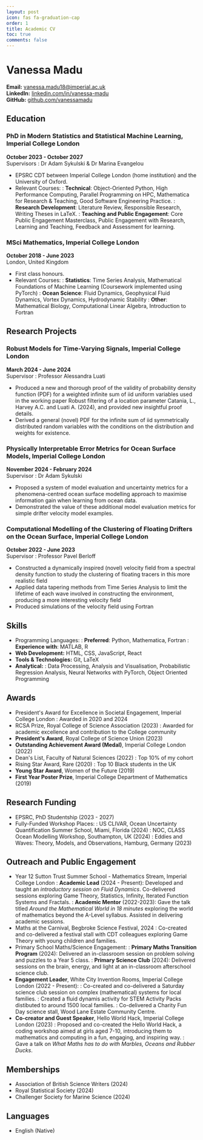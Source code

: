 ```yaml
---
layout: post
icon: fas fa-graduation-cap
order: 1
title: Academic CV
toc: true
comments: false
---
```


# Vanessa Madu

**Email:** <i class="fas fa-envelope"></i> [vanessa.madu18@imperial.ac.uk](mailto:vanessa.madu18@imperial.ac.uk)  
**LinkedIn:** <i class="fab fa-linkedin"></i> [linkedin.com/in/vanessa-madu](https://www.linkedin.com/in/vanessa-madu)  
**GitHub:** <i class="fab fa-github"></i> [github.com/vanessamadu](https://github.com/vanessamadu)  

## <i class="fas fa-graduation-cap"></i> Education

### PhD in Modern Statistics and Statistical Machine Learning, Imperial College London
**October 2023 - October 2027**  
<i class="fas fa-university"></i> Supervisors \: Dr Adam Sykulski & Dr Marina Evangelou

- EPSRC CDT between Imperial College London (home institution) and the University of Oxford.
- Relevant Courses:
: **Technical**: Object-Oriented Python, High Performance Computing, Parallel Programming on HPC, Mathematica for Research & Teaching, Good Software Engineering Practice.
: **Research Development**: Literature Review, Responsible Research, Writing Theses in LaTeX.
: **Teaching and Public Engagement**: Core Public Engagement Masterclass, Public Engagement with Research, Learning and Teaching, Feedback and Assessment for learning.

### MSci Mathematics, Imperial College London
**October 2018 - June 2023**  
<i class="fas fa-university"></i> London, United Kingdom

- First class honours.
- Relevant Courses:
: **Statistics**: Time Series Analysis, Mathematical Foundations of Machine Learning (Coursework implemented using PyTorch)
: **Ocean Science**: Fluid Dynamics, Geophysical Fluid Dynamics, Vortex Dynamics, Hydrodynamic Stability
: **Other**: Mathematical Biology, Computational Linear Algebra, Introduction to Fortran

## <i class="fas fa-book"></i> Research Projects

### Robust Models for Time-Varying Signals, Imperial College London
**March 2024 - June 2024**  
<i class="fas fa-university"></i> Supervisor \: Professor Alessandra Luati

- Produced a new and thorough proof of the validity of probability density function (PDF) for a weighted infinite sum of iid uniform variables used in the working paper Robust filtering of a location parameter Catania, L., Harvey A.C. and Luati A. (2024), and provided new insightful proof details.
- Derived a general (novel) PDF for the infinite sum of iid symmetrically distributed random variables with the conditions on the distribution and weights for existence.


### Physically Interpretable Error Metrics for Ocean Surface Models, Imperial College London
**November 2024 - February 2024**  
<i class="fas fa-university"></i> Supervisor \: Dr Adam Sykulski

- Proposed a system of model evaluation and uncertainty metrics for a phenomena-centred ocean surface modelling approach to maximise information gain when learning from ocean data.
- Demonstrated the value of these additional model evaluation metrics for simple drifter velocity model examples. 

### Computational Modelling of the Clustering of Floating Drifters on the Ocean Surface, Imperial College London
**October 2022 - June 2023**  
<i class="fas fa-university"></i> Supervisor \: Professor Pavel Berloff

- Constructed a dynamically inspired (novel) velocity field from a spectral density function to study the clustering of floating tracers in this more realistic field
- Applied data tapering methods from Time Series Analysis to limit the lifetime of each wave involved in constructing the environment, producing a more interesting velocity field
- Produced simulations of the velocity field using Fortran



## <i class="fas fa-tools"></i> Skills

- <i class="fas fa-code"></i> Programming Languages:
: **Preferred**: Python, Mathematica, Fortran
: **Experience with**: MATLAB, R
- <i class="fas fa-laptop-code"></i> **Web Development:** HTML, CSS, JavaScript, React
- <i class="fas fa-project-diagram"></i> **Tools & Technologies:** Git, LaTeX
- <i class="fas fa-magnifying-glass-chart"></i> **Analytical:** : Data Processing, Analysis and Visualisation, Probabilistic Regression Analysis, Neural Networks with PyTorch, Object Oriented Programming

## <i class="fas fa-certificate"></i> Awards
- President's Award for Excellence in Societal Engagement, Imperial College London
: Awarded in 2020 and 2024
- RCSA Prize, Royal College of Science Association (2023)
: Awarded for academic excellence and contribution to the College community
- **President's Award**, Royal College of Science Union (2023)
- **Outstanding Achievement Award (Medal)**, Imperial College London (2022)
- Dean's List, Faculty of Natural Sciences (2022)
: Top 10% of my cohort
- Rising Star Award, Rare (2020)
: Top 10 Black students in the UK
- **Young Star Award**, Women of the Future (2019)
- **First Year Poster Prize**, Imperial College Department of Mathematics (2019)

## <i class = "fas fa-landmark"></i> Research Funding
- EPSRC, PhD Studentship (2023 - 2027)
- Fully-Funded Workshop Places:
: US CLIVAR, Ocean Uncertainty Quantification Summer School, Miami, Florida (2024)
: NOC, CLASS Ocean Modelling Workshop, Southampton, UK (2024)
: Eddies and Waves: Theory, Models, and Observations, Hamburg, Germany (2023)

## <i class = "fas fa-atom"></i> Outreach and Public Engagement
- Year 12 Sutton Trust Summer School - Mathematics Stream, Imperial College London
: **Academic Lead** (2024 - Present): Developed and taught an *introductory session on Fluid Dynamics*. Co-delivered sessions exploring Game Theory, Statistics, Infinity, Iterated Function Systems and Fractals.
: **Academic Mentor** (2022-2023): Gave the talk titled *Around the Mathematical World in 18 minutes* exploring the world of mathematics beyond the A-Level syllabus. Assisted in delivering academic sessions.
- Maths at the Carnival, Begbroke Science Festival, 2024
: Co-created and co-delivered a festival stall with CDT colleagues exploring Game Theory with young children and families. 
- Primary School Maths/Science Engagement:
: **Primary Maths Transition Program** (2024): Delivered an in-classroom session on problem solving and puzzles to a Year 5 class.
: **Primary Science Club** (2024): Delivered sessions on the brain, energy, and light at an in-classroom afterschool science club.
- **Engagement Leader**, White City Invention Rooms, Imperial College London (2022 - Present): 
: Co-created and co-delivered a Saturday science club session on complex (mathematical) systems for local families.
: Created a fluid dynamis activity for STEM Activity Packs distibuted to around 1500 local families.
: Co-delivered a Charity Fun Day science stall, Wood Lane Estate Community Centre.
- **Co-creator and Guest Speaker**, Hello World Hack, Imperial College London (2023)
: Proposed and co-created the Hello World Hack, a coding workshop aimed at girls aged 7-10, introducing them to mathematics and computing in a fun, engaging, and inspiring way. 
: Gave a talk on *What Maths has to do with Marbles, Oceans and Rubber Ducks*.

## <i class = "fas fa-handshake"></i> Memberships
- Association of British Science Writers (2024)
- Royal Statistical Society (2024)
- Challenger Society for Marine Science (2024)

## <i class="fas fa-language"></i> Languages

- English (Native)


